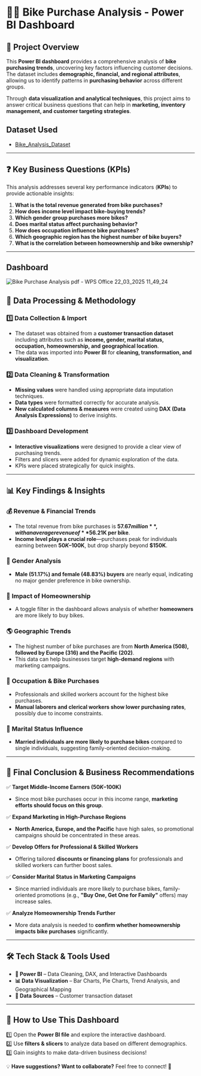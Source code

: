 # 🚴‍♂️ Bike Purchase Analysis - Power BI Dashboard  

## 📌 Project Overview  
This **Power BI dashboard** provides a comprehensive analysis of **bike purchasing trends**, uncovering key factors influencing customer decisions. The dataset includes **demographic, financial, and regional attributes**, allowing us to identify patterns in **purchasing behavior** across different groups.  

Through **data visualization and analytical techniques**, this project aims to answer critical business questions that can help in **marketing, inventory management, and customer targeting strategies**.  

## Dataset Used
- <a href = "https://github.com/johnonyebuchi91/PowerBi-Projects/blob/main/Bike%20Purchase%20Analysis.pbix"> Bike_Analysis_Dataset</a>
---

## ❓ Key Business Questions (KPIs)  
This analysis addresses several key performance indicators (**KPIs**) to provide actionable insights:  

1. **What is the total revenue generated from bike purchases?**  
2. **How does income level impact bike-buying trends?**  
3. **Which gender group purchases more bikes?**  
4. **Does marital status affect purchasing behavior?**  
5. **How does occupation influence bike purchases?**  
6. **Which geographic region has the highest number of bike buyers?**  
7. **What is the correlation between homeownership and bike ownership?**  

---
## Dashboard
![Bike Purchase Analysis pdf - WPS Office 22_03_2025 11_49_24](https://github.com/user-attachments/assets/9e058d67-5ef3-4a94-8715-e448d825450e)

## 🔄 Data Processing & Methodology  

### 1️⃣ **Data Collection & Import**  
- The dataset was obtained from a **customer transaction dataset** including attributes such as **income, gender, marital status, occupation, homeownership, and geographical location**.  
- The data was imported into **Power BI** for **cleaning, transformation, and visualization**.  

### 2️⃣ **Data Cleaning & Transformation**  
- **Missing values** were handled using appropriate data imputation techniques.  
- **Data types** were formatted correctly for accurate analysis.  
- **New calculated columns & measures** were created using **DAX (Data Analysis Expressions)** to derive insights.  

### 3️⃣ **Dashboard Development**  
- **Interactive visualizations** were designed to provide a clear view of purchasing trends.  
- Filters and slicers were added for dynamic exploration of the data.  
- KPIs were placed strategically for quick insights.  

---

## 📊 Key Findings & Insights  

### 💰 **Revenue & Financial Trends**  
- The total revenue from bike purchases is **$57.67 million**, with an average revenue of **$56.21K per bike**.  
- **Income level plays a crucial role**—purchases peak for individuals earning between **$50K–$100K**, but drop sharply beyond **$150K**.  

### 👬 **Gender Analysis**  
- **Male (51.17%) and female (48.83%) buyers** are nearly equal, indicating no major gender preference in bike ownership.  

### 🏡 **Impact of Homeownership**  
- A toggle filter in the dashboard allows analysis of whether **homeowners** are more likely to buy bikes.  

### 🌎 **Geographic Trends**  
- The highest number of bike purchases are from **North America (508), followed by Europe (316) and the Pacific (202)**.  
- This data can help businesses target **high-demand regions** with marketing campaigns.  

### 💼 **Occupation & Bike Purchases**  
- Professionals and skilled workers account for the highest bike purchases.  
- **Manual laborers and clerical workers show lower purchasing rates**, possibly due to income constraints.  

### 💍 **Marital Status Influence**  
- **Married individuals are more likely to purchase bikes** compared to single individuals, suggesting family-oriented decision-making.  

---

## 📌 Final Conclusion & Business Recommendations  

✅ **Target Middle-Income Earners ($50K–$100K)**  
   - Since most bike purchases occur in this income range, **marketing efforts should focus on this group**.  

✅ **Expand Marketing in High-Purchase Regions**  
   - **North America, Europe, and the Pacific** have high sales, so promotional campaigns should be concentrated in these areas.  

✅ **Develop Offers for Professional & Skilled Workers**  
   - Offering tailored **discounts or financing plans** for professionals and skilled workers can further boost sales.  

✅ **Consider Marital Status in Marketing Campaigns**  
   - Since married individuals are more likely to purchase bikes, family-oriented promotions (e.g., **"Buy One, Get One for Family"** offers) may increase sales.  

✅ **Analyze Homeownership Trends Further**  
   - More data analysis is needed to **confirm whether homeownership impacts bike purchases** significantly.  

---

## 🛠 Tech Stack & Tools Used  
- **🔵 Power BI** – Data Cleaning, DAX, and Interactive Dashboards  
- **📊 Data Visualization** – Bar Charts, Pie Charts, Trend Analysis, and Geographical Mapping  
- **📂 Data Sources** – Customer transaction dataset  

---

## 📂 How to Use This Dashboard  
1️⃣ Open the **Power BI file** and explore the interactive dashboard.  
2️⃣ Use **filters & slicers** to analyze data based on different demographics.  
3️⃣ Gain insights to make data-driven business decisions!  

💡 **Have suggestions? Want to collaborate?** Feel free to connect! 🚀  
